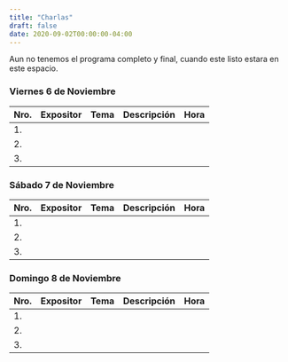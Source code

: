 ```yaml
---
title: "Charlas"
draft: false
date: 2020-09-02T00:00:00-04:00
---
```

Aun no tenemos el programa completo y final, cuando este listo estara en este espacio.

### Viernes 6 de Noviembre

| Nro. | Expositor | Tema | Descripción | Hora |
| ---- | --------- | ---- | ----------- | ---- |
| 1.   |           |      |             |      |
| 2.   |           |      |             |      |
| 3.   |           |      |             |      |

### Sábado 7 de Noviembre

| Nro. | Expositor | Tema | Descripción | Hora |
| ---- | --------- | ---- | ----------- | ---- |
| 1.   |           |      |             |      |
| 2.   |           |      |             |      |
| 3.   |           |      |             |      |

### Domingo 8 de Noviembre

| Nro. | Expositor | Tema | Descripción | Hora |
| ---- | --------- | ---- | ----------- | ---- |
| 1.   |           |      |             |      |
| 2.   |           |      |             |      |
| 3.   |           |      |             |      |
